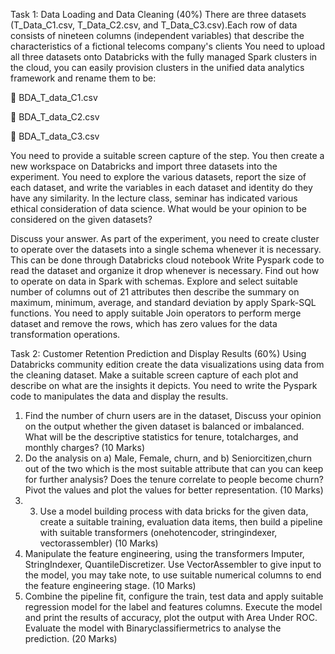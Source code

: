 Task 1: Data Loading and Data Cleaning (40%) There are three datasets (T_Data_C1.csv, T_Data_C2.csv, and T_Data_C3.csv).Each row of data consists of nineteen columns (independent variables) that describe the characteristics of a fictional telecoms company's clients You need to upload all three datasets onto Databricks with the fully managed Spark clusters in the cloud, you can easily provision clusters in the unified data analytics framework and rename them to be:

 BDA_T_data_C1.csv

 BDA_T_data_C2.csv

 BDA_T_data_C3.csv

You need to provide a suitable screen capture of the step. You then create a new workspace on Databricks and import three datasets into the experiment. You need to explore the various datasets, report the size of each dataset, and write the variables in each dataset and identity do they have any similarity. In the lecture class, seminar has indicated various ethical consideration of data science. What would be your opinion to be considered on the given datasets? 

Discuss your answer. As part of the experiment, you need to create cluster to operate over the datasets into a single schema whenever it is necessary. This can be done through Databricks cloud notebook Write Pyspark code to read the dataset and organize it drop whenever is necessary. Find out how to operate on data in Spark with schemas. Explore and select suitable number of columns out of 21 attributes then describe the summary on maximum, minimum, average, and standard deviation by apply Spark-SQL functions. You need to apply suitable Join operators to perform merge dataset and remove the rows, which has zero values for the data transformation operations.


Task 2: Customer Retention Prediction and Display Results (60%)
Using Databricks community edition create the data visualizations using data from the cleaning dataset. Make a suitable screen capture of each plot and describe on what are the insights it depicts. You need to write the Pyspark code to manipulates the data and display the results.
1. Find the number of churn users are in the dataset, Discuss your opinion on the output whether the given dataset is balanced or imbalanced. What will be the descriptive statistics for tenure, totalcharges, and monthly charges? (10 Marks)
2. Do the analysis on a) Male, Female, churn, and b) Seniorcitizen,churn out of the two which is the most suitable attribute that can you can keep for further analysis? Does the tenure correlate to people become churn? Pivot the values and plot the values for better representation. (10 Marks)
3. 3. Use a model building process with data bricks for the given data, create a suitable training, evaluation data items, then build a pipeline with suitable transformers (onehotencoder, stringindexer, vectorassembler) (10 Marks)
4. Manipulate the feature engineering, using the transformers Imputer, StringIndexer, QuantileDiscretizer. Use VectorAssembler to give input to the model, you may take note, to use suitable numerical columns to end the feature engineering stage. (10 Marks)
5. Combine the pipeline fit, configure the train, test data and apply suitable regression model for the label and features columns. Execute the model and print the results of accuracy, plot the output with Area Under ROC. Evaluate the model with Binaryclassifiermetrics to analyse the prediction. (20 Marks)
